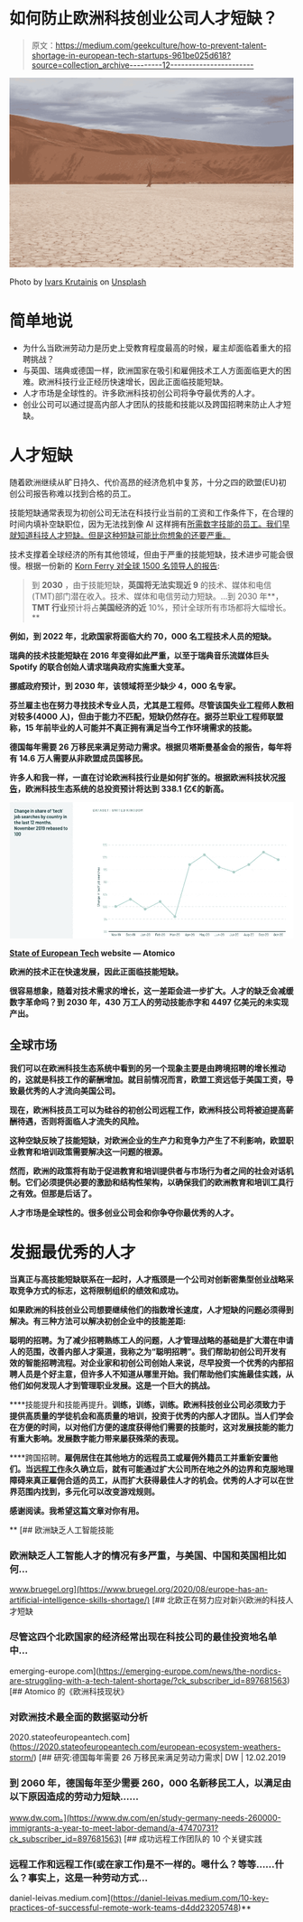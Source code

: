 # 如何防止欧洲科技创业公司人才短缺？

> 原文：<https://medium.com/geekculture/how-to-prevent-talent-shortage-in-european-tech-startups-961be025d618?source=collection_archive---------12----------------------->

![](img/8b9fee54846f4867ded3ad3e00b43b48.png)

Photo by [Ivars Krutainis](https://unsplash.com/@krutainis?utm_source=medium&utm_medium=referral) on [Unsplash](https://unsplash.com?utm_source=medium&utm_medium=referral)

# 简单地说

*   为什么当欧洲劳动力是历史上受教育程度最高的时候，雇主却面临着重大的招聘挑战？
*   与英国、瑞典或德国一样，欧洲国家在吸引和雇佣技术工人方面面临更大的困难。欧洲科技行业正经历快速增长，因此正面临技能短缺。
*   人才市场是全球性的。许多欧洲科技初创公司将争夺最优秀的人才。
*   创业公司可以通过提高内部人才团队的技能和技能以及跨国招聘来防止人才短缺。

# 人才短缺

随着欧洲继续从旷日持久、代价高昂的经济危机中复苏，十分之四的欧盟(EU)初创公司报告称难以找到合格的员工。

技能短缺通常表现为初创公司无法在科技行业当前的工资和工作条件下，在合理的时间内填补空缺职位，因为无法找到像 AI 这样拥有[所需数字技能的员工。我们早就知道科技人才短缺。但是这种短缺可能比你想象的还要严重。](https://www.bruegel.org/2020/08/europe-has-an-artificial-intelligence-skills-shortage/)

技术支撑着全球经济的所有其他领域，但由于严重的技能短缺，技术进步可能会很慢。根据一份新的 [Korn Ferry 对全球 1500 名领导人的报告](https://www.kornferry.com/insights/pdfs/future-of-work--the-global-talent-crunch-report):

> 到 **2030** ，由于技能短缺，**英国将无法实现近 9** 的技术、媒体和电信(TMT)部门潜在收入。技术、媒体和电信劳动力短缺。…到 2030 年**， **TMT 行业**预计将占**美国经济的近** 10%，预计全球所有市场都将大幅增长。**

**例如，到 2022 年，北欧国家将面临大约 70，000 名工程技术人员的短缺。**

**瑞典的技术技能短缺在 2016 年变得如此严重，以至于瑞典音乐流媒体巨头 Spotify 的联合创始人请求瑞典政府实施重大变革。**

**挪威政府预计，到 2030 年，该领域将至少缺少 4，000 名专家。**

**芬兰雇主也在努力寻找技术专业人员，尤其是工程师。尽管该国失业工程师人数相对较多(4000 人)，但由于能力不匹配，短缺仍然存在。据芬兰职业工程师联盟称，15 年前毕业的人可能并不真正拥有满足当今工作环境需求的技能。**

**德国每年需要 26 万移民来满足劳动力需求。根据贝塔斯曼基金会的报告，每年将有 14.6 万人需要从非欧盟成员国移民。**

**许多人和我一样，一直在讨论欧洲科技行业是如何扩张的。根据欧洲科技状况[报告](https://2020.stateofeuropeantech.com/chapter/investments/article/investments-geo-industry/)，欧洲科技生态系统的总投资预计将达到 338.1 亿€的新高。**

**![](img/72cae201d0719e6c45459dcea07d01c7.png)**

**[State of European Tech](https://2020.stateofeuropeantech.com/) website — Atomico**

**欧洲的技术正在快速发展，因此正面临技能短缺。**

**很容易想象，随着对技术需求的增长，这一差距会进一步扩大。人才的缺乏会减缓数字革命吗？到 2030 年，430 万工人的劳动技能赤字和 4497 亿美元的未实现产出。**

## **全球市场**

**我们可以在欧洲科技生态系统中看到的另一个现象主要是由跨境招聘的增长推动的，这就是科技工作的薪酬增加。就目前情况而言，欧盟工资远低于美国工资，导致最优秀的人才流向美国公司。**

**现在，欧洲科技员工可以为硅谷的初创公司远程工作，欧洲科技公司将被迫提高薪酬待遇，否则将面临人才流失的风险。**

**这种空缺反映了技能短缺，对欧洲企业的生产力和竞争力产生了不利影响，欧盟职业教育和培训政策需要解决这一问题的根源。**

**然而，欧洲的政策将有助于促进教育和培训提供者与市场行为者之间的社会对话机制。它们必须提供必要的激励和结构性架构，以确保我们的欧洲教育和培训工具行之有效。但那是后话了。**

**人才市场是全球性的。很多创业公司会和你争夺你最优秀的人才。**

# **发掘最优秀的人才**

**当真正与高技能短缺联系在一起时，人才瓶颈是一个公司对创新密集型创业战略采取竞争方式的标志，这将限制组织的绩效和成功。**

**如果欧洲的科技创业公司想要继续他们的指数增长速度，人才短缺的问题必须得到解决。有三种方法可以解决初创企业中的技能差距:**

**聪明的招聘。为了减少招聘熟练工人的问题，人才管理战略的基础是扩大潜在申请人的范围，改善内部人才渠道，我称之为“聪明招聘”。我们帮助初创公司开发有效的智能招聘流程。对企业家和初创公司创始人来说，尽早投资一个优秀的内部招聘人员是个好主意，但许多人不知道从哪里开始。我们帮助他们实施最佳实践，从他们如何发现人才到管理职业发展。这是一个巨大的挑战。**

****技能提升和技能再提升。**训练，训练，训练。欧洲科技创业公司必须致力于提供高质量的学徒机会和高质量的培训，投资于优秀的内部人才团队。当人们学会在方便的时间，以对他们方便的速度获得他们需要的技能时，这对发展技能的能力有重大影响。发展数字能力带来屡获殊荣的表现。**

****跨国招聘。**雇佣居住在其他地方的远程员工或雇佣外籍员工并重新安置他们。当[远程工作](https://daniel-leivas.medium.com/10-key-practices-of-successful-remote-work-teams-d4dd23205748)永久确立后，就有可能通过扩大公司所在地之外的边界和克服地理障碍来真正雇佣合适的员工，从而扩大获得最佳人才的机会。优秀的人才可以在世界范围内找到，多元化可以改变游戏规则。**

**感谢阅读。我希望这篇文章对你有用。**

**[](https://www.bruegel.org/2020/08/europe-has-an-artificial-intelligence-skills-shortage/) [## 欧洲缺乏人工智能技能

### 欧洲缺乏人工智能人才的情况有多严重，与美国、中国和英国相比如何…

www.bruegel.org](https://www.bruegel.org/2020/08/europe-has-an-artificial-intelligence-skills-shortage/) [](https://emerging-europe.com/news/the-nordics-are-struggling-with-a-tech-talent-shortage/?ck_subscriber_id=897681563) [## 北欧正在努力应对新兴欧洲的科技人才短缺

### 尽管这四个北欧国家的经济经常出现在科技公司的最佳投资地名单中…

emerging-europe.com](https://emerging-europe.com/news/the-nordics-are-struggling-with-a-tech-talent-shortage/?ck_subscriber_id=897681563) [](https://2020.stateofeuropeantech.com/european-ecosystem-weathers-storm/) [## Atomico 的《欧洲科技现状》

### 对欧洲技术最全面的数据驱动分析

2020.stateofeuropeantech.com](https://2020.stateofeuropeantech.com/european-ecosystem-weathers-storm/) [](https://www.dw.com/en/study-germany-needs-260000-immigrants-a-year-to-meet-labor-demand/a-47470731?ck_subscriber_id=897681563) [## 研究:德国每年需要 26 万移民来满足劳动力需求| DW | 12.02.2019

### 到 2060 年，德国每年至少需要 260，000 名新移民工人，以满足由以下原因造成的劳动力短缺……

www.dw.com。](https://www.dw.com/en/study-germany-needs-260000-immigrants-a-year-to-meet-labor-demand/a-47470731?ck_subscriber_id=897681563) [](https://daniel-leivas.medium.com/10-key-practices-of-successful-remote-work-teams-d4dd23205748) [## 成功远程工作团队的 10 个关键实践

### 远程工作和远程工作(或在家工作)是不一样的。嗯什么？等等……什么？事实上，这是一种劳动方式…

daniel-leivas.medium.com](https://daniel-leivas.medium.com/10-key-practices-of-successful-remote-work-teams-d4dd23205748)**